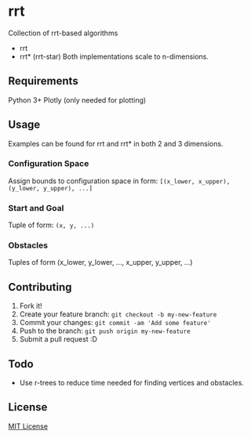 # rrt

Collection of rrt-based algorithms
- rrt
- rrt* (rrt-star)
Both implementations scale to n-dimensions.

## Requirements

Python 3+
Plotly (only needed for plotting)

## Usage

Examples can be found for rrt and rrt* in both 2 and 3 dimensions.

### Configuration Space
Assign bounds to configuration space in form: `[(x_lower, x_upper), (y_lower, y_upper), ...]`

### Start and Goal
Tuple of form: `(x, y, ...)`

### Obstacles
Tuples of form (x_lower, y_lower, ..., x_upper, y_upper, ...)

## Contributing

1. Fork it!
2. Create your feature branch: `git checkout -b my-new-feature`
3. Commit your changes: `git commit -am 'Add some feature'`
4. Push to the branch: `git push origin my-new-feature`
5. Submit a pull request :D

## Todo

- Use r-trees to reduce time needed for finding vertices and obstacles.

## License

[MIT License](https://github.com/motion-planning/rrt-algorithms/blob/master/LICENSE)
